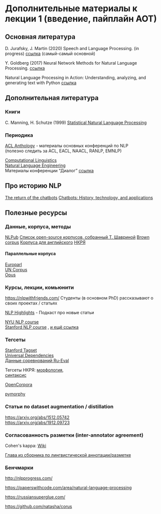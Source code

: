 # Дополнительные материалы к лекции 1 (введение, пайплайн АОТ) 
 
## Основная литература 
D. Jurafsky, J. Martin (2020) Speech and Language Processing. (in progress) [ссылка](https://web.stanford.edu/~jurafsky/slp3/)  (самый-самый основной)

Y. Goldberg (2017) Neural Network Methods  for Natural Language Processing. [ссылка](https://yadi.sk/i/Kb3O5yny2lNFzA)

Natural Language Processing in Action: Understanding, analyzing, and generating text with Python [ссылка](https://yadi.sk/i/nUvXKqfYevnwgA) 
 
## Дополнительная литература 
### Книги 
C. Manning, H. Schutze (1999) [Statistical Natural Language Processing](https://nlp.stanford.edu/fsnlp/)  
### Периодика 
[ACL Anthology](http://www.aclweb.org/anthology/) - материалы основных конференций по NLP  
(полезно следить за ACL, EACL, NAACL, RANLP, EMNLP)

[Computational Linguistics](https://www.mitpressjournals.org/loi/coli)  
[Natural Language Engineering](https://www.cambridge.org/core/journals/natural-language-engineering)  
Материалы конференции “Диалог” [ссылка](http://www.dialog-21.ru/digests) 

## Про историю NLP
[The return of the chatbots](https://www.cambridge.org/core/journals/natural-language-engineering/article/return-of-the-chatbots/0ACB73CB66134BFCA8C1D55D20BE6392)
[Chatbots: History, technology, and applications](https://www.researchgate.net/profile/Eleni-Adamopoulou-2/publication/345815999_Chatbots_History_technology_and_applications/links/5fb2cb9445851518fdac926f/Chatbots-History-technology-and-applications.pdf) 

## Полезные ресурсы 
### Данные, корпуса, методы 
[NLPub](https://nlpub.ru/Заглавная_страница)
[Список open-source корпусов, собранный Т. Шавриной](https://tatianashavrina.github.io/2018/08/30/datasets/)
[Brown corpus](http://icame.uib.no/brown/bcm.html) 
[Корпуса для английского](https://aclweb.org/aclwiki/Corpora_for_English) 
[НКРЯ](https://ruscorpora.ru/new/) 
#### Параллельные корпуса 
[Europarl](https://www.statmt.org/europarl/)  
[UN Corpus](https://conferences.unite.un.org/UNCorpus/)  
[Opus](http://opus.nlpl.eu/) 

### Курсы, лекции, комьюнити 
https://nlpwithfriends.com/ Студенты (в основном PhD) рассказывают о своих проектах / статьях
 
[NLP Highlights](https://soundcloud.com/nlp-highlights) - Подкаст про новые статьи

[NYU NLP course](http://www.cs.nyu.edu/courses/spring12/CSCI-GA.2590-001/)  
[Stanford NLP course](https://www.youtube.com/playlist?list=PLoROMvodv4rOhcuXMZkNm7j3fVwBBY42z) 
, [и ещё ссылка](https://online.stanford.edu/artificial-intelligence/free-content?category=All&course=6097)
 
### Тегсеты
[Stanford Tagset](https://nlp.stanford.edu/software/stanford-dependencies.html#About)  
[Universal Dependencies](https://universaldependencies.org/)  
[Данные соревнований Ru-Eval](https://ru-eval.github.io/resources.html)  

Тегсеты НКРЯ: [морфология](https://ruscorpora.ru/new/corpora-morph.html),  
[синтаксис](https://ruscorpora.ru/new/instruction-syntax.html)
  
[OpenCorpora](http://opencorpora.org/dict.php?act=gram)

[pymorphy](https://pymorphy2.readthedocs.io/en/latest/user/grammemes.html)  

### Статьи по dataset augmentation / distillation
https://arxiv.org/abs/1512.05742  
https://arxiv.org/abs/1912.09723 

### Согласованность разметки (inter-annotator agreement)
Cohen's kappa: [Wiki](https://en.wikipedia.org/wiki/Cohen%27s_kappa)

[Глава из сборника по лингвистической аннотации/разметке](https://link.springer.com/chapter/10.1007/978-94-024-0881-2_1) 

### Бенчмарки 
http://nlpprogress.com/
  
https://paperswithcode.com/area/natural-language-processing 

https://russiansuperglue.com/ 

https://github.com/natasha/corus 
